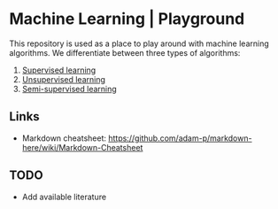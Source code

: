 # Machine Learning | Playground

This repository is used as a place to play around with machine learning algorithms. We differentiate between three types of algorithms:

1. [Supervised learning](https://github.com/BorisWinter/machine-learning-playground/tree/main/supervised_learning)
2. [Unsupervised learning](/unsupervised_learning)
3. [Semi-supervised learning](https://github.com/BorisWinter/machine-learning-playground/tree/main/semi_supervised_learning)

## Links

- Markdown cheatsheet: https://github.com/adam-p/markdown-here/wiki/Markdown-Cheatsheet

## TODO

- Add available literature
